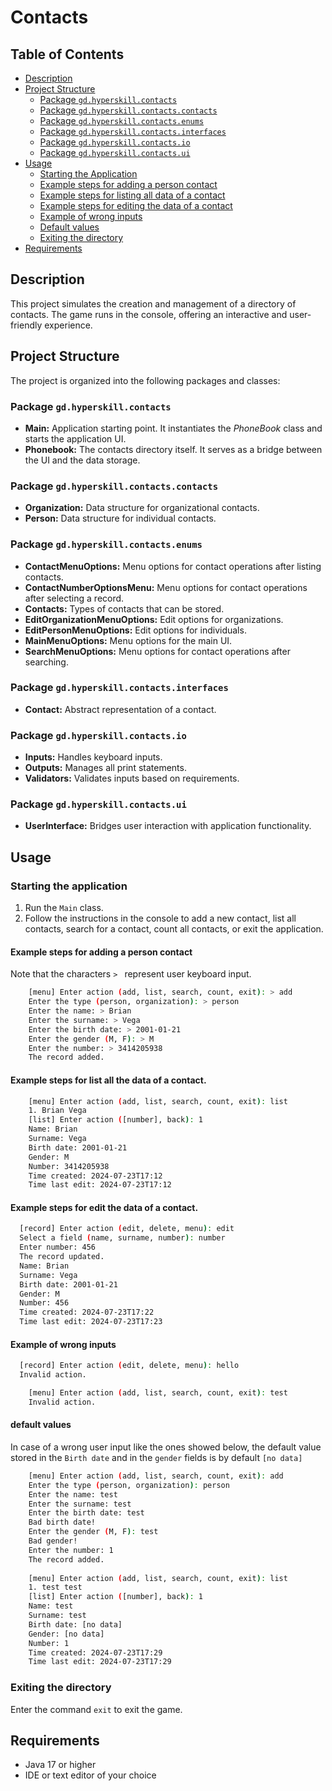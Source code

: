 # Contacts

## Table of Contents

- [Description](#description)
- [Project Structure](#project-structure)
  - [Package `gd.hyperskill.contacts`](#package-gdhyperskillcontacts)
  - [Package `gd.hyperskill.contacts.contacts`](#package-gdhyperskillcontactscontacts)
  - [Package `gd.hyperskill.contacts.enums`](#package-gdhyperskillcontactsenums)
  - [Package `gd.hyperskill.contacts.interfaces`](#package-gdhyperskillcontactsinterfaces)
  - [Package `gd.hyperskill.contacts.io`](#package-gdhyperskillcontactsio)
  - [Package `gd.hyperskill.contacts.ui`](#package-gdhyperskillcontactsui)
- [Usage](#usage)
  - [Starting the Application](#starting-the-application)
  - [Example steps for adding a person contact](#example-steps-for-adding-a-person-contact)
  - [Example steps for listing all data of a contact](#example-steps-for-listing-all-data-of-a-contact)
  - [Example steps for editing the data of a contact](#example-steps-for-editing-the-data-of-a-contact)
  - [Example of wrong inputs](#example-of-wrong-inputs)
  - [Default values](#default-values)
  - [Exiting the directory](#exiting-the-directory)
- [Requirements](#requirements)

## Description

This project simulates the creation and management of a directory of contacts. The game runs in the console, offering an interactive and user-friendly experience.

## Project Structure

The project is organized into the following packages and classes:

### Package `gd.hyperskill.contacts`

- **Main:** Application starting point. It instantiates the *PhoneBook* class and starts the application UI.
- **Phonebook:** The contacts directory itself. It serves as a bridge between the UI and the data storage.

### Package `gd.hyperskill.contacts.contacts`

- **Organization:** Data structure for organizational contacts.
- **Person:** Data structure for individual contacts.

### Package `gd.hyperskill.contacts.enums`

- **ContactMenuOptions:** Menu options for contact operations after listing contacts.
- **ContactNumberOptionsMenu:** Menu options for contact operations after selecting a record.
- **Contacts:** Types of contacts that can be stored.
- **EditOrganizationMenuOptions:** Edit options for organizations.
- **EditPersonMenuOptions:** Edit options for individuals.
- **MainMenuOptions:** Menu options for the main UI.
- **SearchMenuOptions:** Menu options for contact operations after searching.

### Package `gd.hyperskill.contacts.interfaces`

- **Contact:** Abstract representation of a contact.

### Package `gd.hyperskill.contacts.io`

- **Inputs:** Handles keyboard inputs.
- **Outputs:** Manages all print statements.
- **Validators:** Validates inputs based on requirements.

### Package `gd.hyperskill.contacts.ui`

- **UserInterface:** Bridges user interaction with application functionality.

## Usage

### Starting the application

1. Run the `Main` class.
2. Follow the instructions in the console to add a new contact, list all contacts, search for a contact, count all contacts, or exit the application.

#### Example steps for adding a person contact

Note that the characters `> ` represent user keyboard input.

```bash
    [menu] Enter action (add, list, search, count, exit): > add
    Enter the type (person, organization): > person
    Enter the name: > Brian
    Enter the surname: > Vega
    Enter the birth date: > 2001-01-21
    Enter the gender (M, F): > M
    Enter the number: > 3414205938
    The record added.
```

#### Example steps for list all the data of a contact.
  ```bash
      [menu] Enter action (add, list, search, count, exit): list
      1. Brian Vega
      [list] Enter action ([number], back): 1
      Name: Brian
      Surname: Vega
      Birth date: 2001-01-21
      Gender: M
      Number: 3414205938
      Time created: 2024-07-23T17:12
      Time last edit: 2024-07-23T17:12
  ```

#### Example steps for edit the data of a contact.
  ```bash
    [record] Enter action (edit, delete, menu): edit
    Select a field (name, surname, number): number
    Enter number: 456
    The record updated.
    Name: Brian
    Surname: Vega
    Birth date: 2001-01-21
    Gender: M
    Number: 456
    Time created: 2024-07-23T17:22
    Time last edit: 2024-07-23T17:23
  ```
#### Example of wrong inputs
  ```bash
    [record] Enter action (edit, delete, menu): hello
    Invalid action.
```
```bash
    [menu] Enter action (add, list, search, count, exit): test
    Invalid action.
```
#### default values
In case of a wrong user input like the ones showed below, the default value stored in the `Birth date` and in the `gender` fields is by default `[no data]`
```bash
    [menu] Enter action (add, list, search, count, exit): add
    Enter the type (person, organization): person
    Enter the name: test
    Enter the surname: test
    Enter the birth date: test
    Bad birth date!
    Enter the gender (M, F): test
    Bad gender!
    Enter the number: 1
    The record added.
    
    [menu] Enter action (add, list, search, count, exit): list
    1. test test
    [list] Enter action ([number], back): 1
    Name: test
    Surname: test
    Birth date: [no data]
    Gender: [no data]
    Number: 1
    Time created: 2024-07-23T17:29
    Time last edit: 2024-07-23T17:29
```

### Exiting the directory

Enter the command `exit` to exit the game.

## Requirements

- Java 17 or higher
- IDE or text editor of your choice
